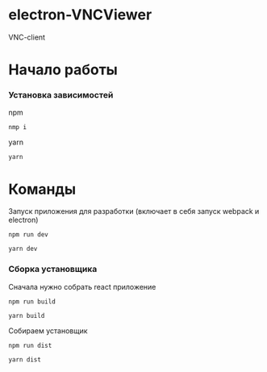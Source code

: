 # electron-VNCViewer

VNC-client

# Начало работы
### Установка зависимостей
  npm
```
nmp i
```
  yarn
```
yarn
```

# Команды

  Запуск приложения для разработки (включает в себя запуск webpack и electron)
```
npm run dev
```
```
yarn dev
```

### Сборка установщика
  Сначала нужно собрать react приложение
```
npm run build
```
```
yarn build
```
  Собираем установщик
```
npm run dist
```
```
yarn dist
```
